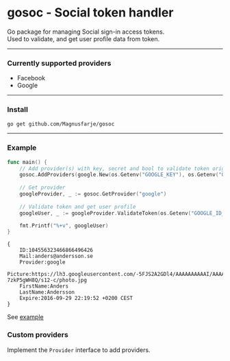 gosoc - Social token handler
===
Go package for managing Social sign-in access tokens.   
Used to validate, and get user profile data from token.



---

### Currently supported providers
* Facebook
* Google

---

### Install
```sh
go get github.com/Magnusfarje/gosoc
```
---

### Example
```go
func main() {
    // Add provider(s) with key, secret and bool to validate token origin is your "app"
	gosoc.AddProviders(google.New(os.Getenv("GOOGLE_KEY"), os.Getenv("GOOGLE_SECRET"), true))
    
    // Get provider
	googleProvider, _ := gosoc.GetProvider("google")
    
    // Validate token and get user profile
	googleUser, _ := googleProvider.ValidateToken(os.Getenv("GOOGLE_ID_TOKEN"))

	fmt.Printf("%+v", googleUser)
}
```
```
{
	ID:104556323466866496426 
	Mail:anders@andersson.se 
	Provider:google 
	Picture:https://lh3.googleusercontent.com/-5FJS2A2GDl4/AAAAAAAAAAI/AAAAAAAAAAA/APaXHhRansdfsdYnHGiMaKY-7zkP5gWH8Q/s12-c/photo.jpg 
	FirstName:Anders 
	LastName:Andersson 
	Expire:2016-09-29 22:19:52 +0200 CEST
}
```
See [example](https://github.com/Magnusfarje/gosoc/blob/master/gosoc_example/main.go)

### Custom providers
Implement the `Provider` interface to add providers. 



